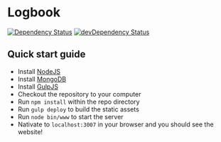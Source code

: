 # Logbook

[![Dependency Status](https://david-dm.org/clementallen/logbook.svg)](https://david-dm.org/clementallen/logbook)
[![devDependency Status](https://david-dm.org/clementallen/logbook/dev-status.svg)](https://david-dm.org/clementallen/logbook#info=devDependencies)

## Quick start guide

* Install [NodeJS](https://nodejs.org/en/download/)
* Install [MongoDB](https://www.mongodb.org/downloads)
* Install [GulpJS](http://gulpjs.com/)
* Checkout the repository to your computer
* Run `npm install` within the repo directory
* Run `gulp deploy` to build the static assets
* Run `node bin/www` to start the server
* Nativate to `localhost:3007` in your browser and you should see the website!

